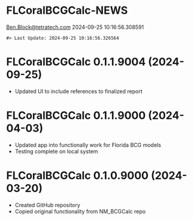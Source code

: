FLCoralBCGCalc-NEWS
================
<Ben.Block@tetratech.com>
2024-09-25 10:16:56.308591

<!-- NEWS.md is generated from NEWS.Rmd. Please edit that file -->

    #> Last Update: 2024-09-25 10:16:56.326564

# FLCoralBCGCalc 0.1.1.9004 (2024-09-25)

- Updated UI to include references to finalized report

# FLCoralBCGCalc 0.1.1.9000 (2024-04-03)

- Updated app into functionally work for Florida BCG models
- Testing complete on local system

# FLCoralBCGCalc 0.1.0.9000 (2024-03-20)

- Created GitHub repository
- Copied original functionality from NM_BCGCalc repo
